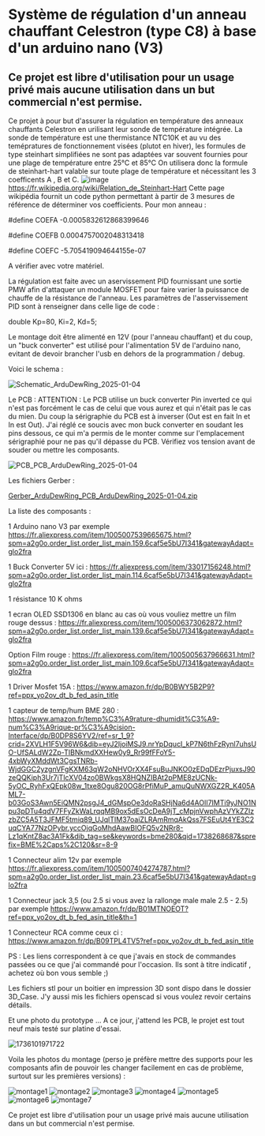 Système de régulation d'un anneau chauffant Celestron (type C8) à base d'un arduino nano (V3)
=============================================================================================

Ce projet est libre d'utilisation pour un usage privé mais aucune utilisation dans un but commercial n'est permise.
-------------------------------------------------------------------------------------------------------------------

Ce projet à pour but d'assurer la régulation en température des anneaux chauffants Celestron en urilisant leur sonde de température intégrée.
La sonde de température est une thermistance NTC10K et au vu des temépratures de fonctionnement visées (plutot en hiver), les formules de type steinhart simplifiées ne sont pas adaptées var souvent fournies pour une plage de température entre 25°C et 85°C
On utilisera donc la formule de steinhart-hart valable sur toute plage de température et nécessitant les 3 coefficents A , B et C.
![image](https://github.com/user-attachments/assets/fdafac64-3cde-4b5e-a884-0318a2c7d04a) https://fr.wikipedia.org/wiki/Relation_de_Steinhart-Hart
Cette page wikipédia fournit un code python permettant à partir de 3 mesures de référence de déterminer vos coefficients.
Pour mon anneau :

#define COEFA -0.0005832612868399646

#define COEFB 0.0004757002048313418

#define COEFC -5.705419094644155e-07


A vérifier avec votre matériel.

La régulation est faite avec un aservissement PID fournissant une sortie PMW afin d'attaquer un module MOSFET pour faire varier la puissance de chauffe de la résistance de l'anneau.
Les paramètres de l'asservissement PID sont à renseigner dans celle lige de code :

double Kp=80, Ki=2, Kd=5;

Le montage doit être alimenté en 12V (pour l'anneau chauffant) et du coup, un "buck converter" est utilisé pour l'alimentation 5V de l'arduino nano, evitant de devoir brancher l'usb en dehors de la programmation / debug.

Voici le schema :

![Schematic_ArduDewRing_2025-01-04](https://github.com/user-attachments/assets/86b4d2e3-259c-4b84-9b6a-969513d49328)

Le PCB :
ATTENTION : Le PCB utilise un buck converter Pin inverted ce qui n'est pas forcément le cas de celui que vous aurez et qui n'était pas le cas du mien. Du coup la sérigraphie du PCB est à inverser (Out est en fait In et In est Out). J'ai réglé ce soucis avec mon buck converter en soudant les pins dessous, ce qui m'a permis de le monter comme sur l'emplacement sérigraphié pour ne pas qu'il dépasse du PCB. Vérifiez vos tension avant de souder ou mettre les composants.

![PCB_PCB_ArduDewRing_2025-01-04](https://github.com/user-attachments/assets/d0534c7c-d148-40f8-9264-90c69c90cd5c)

Les fichiers Gerber :

[Gerber_ArduDewRing_PCB_ArduDewRing_2025-01-04.zip](https://github.com/user-attachments/files/18311245/Gerber_ArduDewRing_PCB_ArduDewRing_2025-01-04.zip)

La liste des composants :

1 Arduino nano V3 par exemple https://fr.aliexpress.com/item/1005007539665675.html?spm=a2g0o.order_list.order_list_main.159.6caf5e5bU7I341&gatewayAdapt=glo2fra

1 Buck Converter 5V ici : https://fr.aliexpress.com/item/33017156248.html?spm=a2g0o.order_list.order_list_main.114.6caf5e5bU7I341&gatewayAdapt=glo2fra

1 résistance 10 K ohms

1 ecran OLED SSD1306 en blanc au cas où vous vouliez mettre un film rouge dessus : https://fr.aliexpress.com/item/1005006373062872.html?spm=a2g0o.order_list.order_list_main.139.6caf5e5bU7I341&gatewayAdapt=glo2fra

Option Film rouge : https://fr.aliexpress.com/item/1005005637966631.html?spm=a2g0o.order_list.order_list_main.109.6caf5e5bU7I341&gatewayAdapt=glo2fra

1 Driver Mosfet 15A : https://www.amazon.fr/dp/B0BWY5B2P9?ref=ppx_yo2ov_dt_b_fed_asin_title

1 capteur de temp/hum BME 280 : https://www.amazon.fr/temp%C3%A9rature-dhumidit%C3%A9-num%C3%A9rique-pr%C3%A9cision-Interface/dp/B0DP8S6YV2/ref=sr_1_9?crid=2XVLH1F5V96W6&dib=eyJ2IjoiMSJ9.nrYpDqucI_kP7N6thFzRynl7uhsUO-UfSALdW2Zp-TIBNkmdXXHew0y9_Rr99fFFoY5-4xbWyXMddWt3CgsTNRb-WjdGGC2yzgnVFgKXM63qW2oNHVOrXX4FsuBuJNKO0zEDqDEzrPjuxsJ90zeQQKiph3Ur7jTlcXV04zo0BWkgsX8HQNZIBAt2pPME8zUCNk-5yOC_RyhFxQEpk08w_1txe8Ogu820OG8rPfiMuP_amuQuNWXGZ2R_K405AML7-b03GoS3Awn5EiQMN2psgJ4_dGMspOe3doRaSHjNa6d4AOlI7IMTi9yJNO1Npu3pDTu4qdV7FFyZkWaLrqqMB9ox5dEsOcDeA9jT_cMpjnVwphAzVYkZZIzzbZC5A5T3JFMF5tmiq89_UJqlTIM37oaiZLRAmRmqAkQss7FSEuUt4YE3C2uqCYA77NzOPybr.yccOjqGoMhdAawBIOFQ5v2NRr8-Lz1qKntZ8ac3A1Fk&dib_tag=se&keywords=bme280&qid=1738268687&sprefix=BME%2Caps%2C120&sr=8-9

1 Connecteur alim 12v par exemple https://fr.aliexpress.com/item/1005007404274787.html?spm=a2g0o.order_list.order_list_main.23.6caf5e5bU7I341&gatewayAdapt=glo2fra

1 Connecteur jack 3,5 (ou 2.5 si vous avez la rallonge male male 2.5 - 2.5) par exemple https://www.amazon.fr/dp/B01MTNOEOT?ref=ppx_yo2ov_dt_b_fed_asin_title&th=1

1 Connecteur RCA comme ceux ci : https://www.amazon.fr/dp/B09TPL4TV5?ref=ppx_yo2ov_dt_b_fed_asin_title


PS : Les liens correspondent à ce que j'avais en stock de commandes passées ou ce que j'ai commandé pour l'occasion. Ils sont à titre indicatif , achetez où bon vous semble ;)

Les fichiers stl pour un boitier en impression 3D sont dispo dans le dossier 3D_Case. J'y aussi mis les fichiers openscad si vous voulez revoir certains détails.

Et une photo du prototype ... A ce jour, j'attend les PCB, le projet est tout neuf mais testé sur platine d'essai.

![1736101971722](https://github.com/user-attachments/assets/10be5ab0-a420-4b10-8341-86ba13789231)

Voila les photos du montage (perso je préfère mettre des supports  pour les composants afin de pouvoir les changer facilement en cas de problème, surtout sur les premières versions) :

![montage1](https://github.com/user-attachments/assets/65ccac36-21ac-4f2b-8d2d-97b409ef0054)
![montage2](https://github.com/user-attachments/assets/e56ccad6-faf8-4cc1-98dd-1c81d97fa710)
![montage3](https://github.com/user-attachments/assets/ed833d0d-bb2a-4e40-b7d2-0d191381f2a8)
![montage4](https://github.com/user-attachments/assets/e0123c9d-20ff-44b8-a1e8-697bf34ef38b)
![montage5](https://github.com/user-attachments/assets/5bc768f6-1e6d-497b-b6f7-0f034e12dcf3)
![montage6](https://github.com/user-attachments/assets/748572ba-3b81-4121-828b-c39694fa0288)
![montage7](https://github.com/user-attachments/assets/8cb4f7e1-f0de-4078-85a1-818ded59084a)


Ce projet est libre d'utilisation pour un usage privé mais aucune utilisation dans un but commercial n'est permise.






